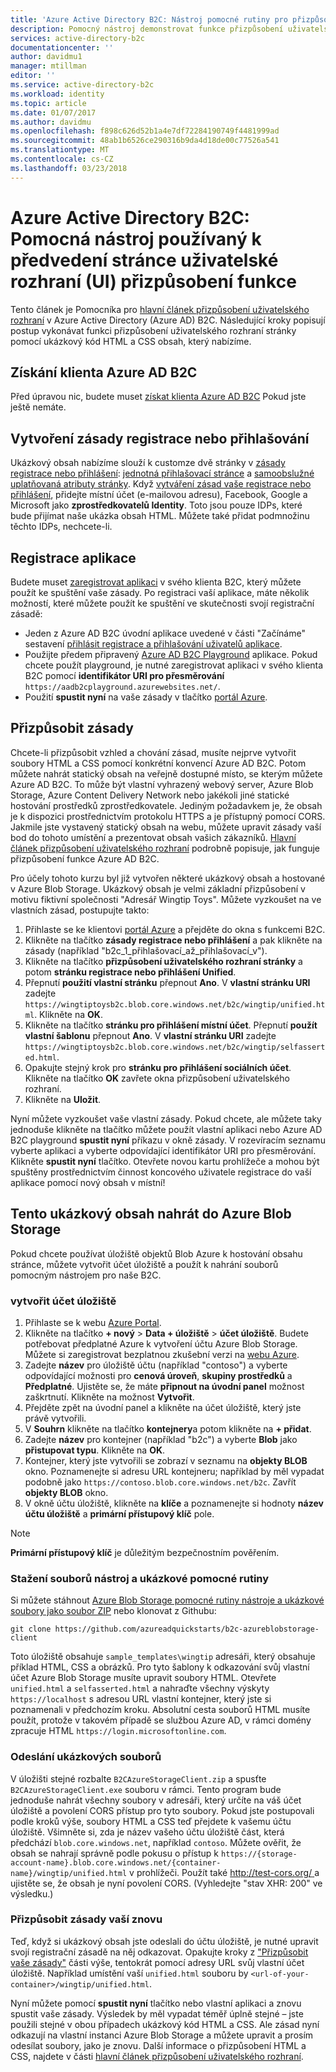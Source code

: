 ```yaml
---
title: 'Azure Active Directory B2C: Nástroj pomocné rutiny pro přizpůsobení uživatelského rozhraní stránky | Microsoft Docs'
description: Pomocný nástroj demonstrovat funkce přizpůsobení uživatelského rozhraní stránky v Azure Active Directory B2C
services: active-directory-b2c
documentationcenter: ''
author: davidmu1
manager: mtillman
editor: ''
ms.service: active-directory-b2c
ms.workload: identity
ms.topic: article
ms.date: 01/07/2017
ms.author: davidmu
ms.openlocfilehash: f898c626d52b1a4e7df72284190749f4481999ad
ms.sourcegitcommit: 48ab1b6526ce290316b9da4d18de00c77526a541
ms.translationtype: MT
ms.contentlocale: cs-CZ
ms.lasthandoff: 03/23/2018
---
```

# <a name="azure-active-directory-b2c-a-helper-tool-used-to-demonstrate-the-page-user-interface-ui-customization-feature"></a>Azure Active Directory B2C: Pomocná nástroj používaný k předvedení stránce uživatelské rozhraní (UI) přizpůsobení funkce
Tento článek je Pomocníka pro [hlavní článek přizpůsobení uživatelského rozhraní](active-directory-b2c-reference-ui-customization.md) v Azure Active Directory (Azure AD) B2C. Následující kroky popisují postup vykonávat funkci přizpůsobení uživatelského rozhraní stránky pomocí ukázkový kód HTML a CSS obsah, který nabízíme.

## <a name="get-an-azure-ad-b2c-tenant"></a>Získání klienta Azure AD B2C
Před úpravou nic, budete muset [získat klienta Azure AD B2C](active-directory-b2c-get-started.md) Pokud jste ještě nemáte.

## <a name="create-a-sign-up-or-sign-in-policy"></a>Vytvoření zásady registrace nebo přihlašování
Ukázkový obsah nabízíme slouží k customze dvě stránky v [zásady registrace nebo přihlášení](active-directory-b2c-reference-policies.md): [jednotná přihlašovací stránce](active-directory-b2c-reference-ui-customization.md) a [samoobslužné uplatňovaná atributy stránky](active-directory-b2c-reference-ui-customization.md). Když [vytváření zásad vaše registrace nebo přihlášení](active-directory-b2c-reference-policies.md#create-a-sign-up-or-sign-in-policy), přidejte místní účet (e-mailovou adresu), Facebook, Google a Microsoft jako **zprostředkovatelů Identity**. Toto jsou pouze IDPs, které bude přijímat naše ukázka obsah HTML.  Můžete také přidat podmnožinu těchto IDPs, nechcete-li.

## <a name="register-an-application"></a>Registrace aplikace
Budete muset [zaregistrovat aplikaci](active-directory-b2c-app-registration.md) v svého klienta B2C, který můžete použít ke spuštění vaše zásady. Po registraci vaší aplikace, máte několik možností, které můžete použít ke spuštění ve skutečnosti svojí registrační zásadě:

* Jeden z Azure AD B2C úvodní aplikace uvedené v části "Začínáme" sestavení [přihlásit registrace a přihlašování uživatelů aplikace](active-directory-b2c-overview.md#get-started).
* Použijte předem připravený [Azure AD B2C Playground](https://aadb2cplayground.azurewebsites.net) aplikace. Pokud chcete použít playground, je nutné zaregistrovat aplikaci v svého klienta B2C pomocí **identifikátor URI pro přesměrování** `https://aadb2cplayground.azurewebsites.net/`.
* Použití **spustit nyní** na vaše zásady v tlačítko [portál Azure](https://portal.azure.com/).

## <a name="customize-your-policy"></a>Přizpůsobit zásady
Chcete-li přizpůsobit vzhled a chování zásad, musíte nejprve vytvořit soubory HTML a CSS pomocí konkrétní konvencí Azure AD B2C. Potom můžete nahrát statický obsah na veřejně dostupné místo, se kterým můžete Azure AD B2C. To může být vlastní vyhrazený webový server, Azure Blob Storage, Azure Content Delivery Network nebo jakékoli jiné statické hostování prostředků zprostředkovatele. Jediným požadavkem je, že obsah je k dispozici prostřednictvím protokolu HTTPS a je přístupný pomocí CORS. Jakmile jste vystavený statický obsah na webu, můžete upravit zásady vaší bod do tohoto umístění a prezentovat obsah vašich zákazníků. [Hlavní článek přizpůsobení uživatelského rozhraní](active-directory-b2c-reference-ui-customization.md) podrobně popisuje, jak funguje přizpůsobení funkce Azure AD B2C.

Pro účely tohoto kurzu byl již vytvořen některé ukázkový obsah a hostované v Azure Blob Storage. Ukázkový obsah je velmi základní přizpůsobení v motivu fiktivní společnosti "Adresář Wingtip Toys". Můžete vyzkoušet na ve vlastních zásad, postupujte takto:

1. Přihlaste se ke klientovi [portál Azure](https://portal.azure.com/) a přejděte do okna s funkcemi B2C.
2. Klikněte na tlačítko **zásady registrace nebo přihlášení** a pak klikněte na zásady (například "b2c\_1\_přihlašovací\_až\_přihlašovací\_v").
3. Klikněte na tlačítko **přizpůsobení uživatelského rozhraní stránky** a potom **stránku registrace nebo přihlášení Unified**.
4. Přepnutí **použití vlastní stránku** přepnout **Ano**. V **vlastní stránku URI** zadejte `https://wingtiptoysb2c.blob.core.windows.net/b2c/wingtip/unified.html`. Klikněte na **OK**.
5. Klikněte na tlačítko **stránku pro přihlášení místní účet**. Přepnutí **použít vlastní šablonu** přepnout **Ano**. V **vlastní stránku URI** zadejte `https://wingtiptoysb2c.blob.core.windows.net/b2c/wingtip/selfasserted.html`.
6. Opakujte stejný krok pro **stránku pro přihlášení sociálních účet**.
   Klikněte na tlačítko **OK** zavřete okna přizpůsobení uživatelského rozhraní.
7. Klikněte na **Uložit**.

Nyní můžete vyzkoušet vaše vlastní zásady. Pokud chcete, ale můžete taky jednoduše klikněte na tlačítko můžete použít vlastní aplikaci nebo Azure AD B2C playground **spustit nyní** příkazu v okně zásady. V rozevíracím seznamu vyberte aplikaci a vyberte odpovídající identifikátor URI pro přesměrování. Klikněte **spustit nyní** tlačítko. Otevřete novou kartu prohlížeče a mohou být spuštěny prostřednictvím činnost koncového uživatele registrace do vaší aplikace pomocí nový obsah v místní!

## <a name="upload-the-sample-content-to-azure-blob-storage"></a>Tento ukázkový obsah nahrát do Azure Blob Storage
Pokud chcete používat úložiště objektů Blob Azure k hostování obsahu stránce, můžete vytvořit účet úložiště a použít k nahrání souborů pomocným nástrojem pro naše B2C.

### <a name="create-a-storage-account"></a>vytvořit účet úložiště
1. Přihlaste se k webu [Azure Portal](https://portal.azure.com/).
2. Klikněte na tlačítko **+ nový** > **Data + úložiště** > **účet úložiště**. Budete potřebovat předplatné Azure k vytvoření účtu Azure Blob Storage. Můžete si zaregistrovat bezplatnou zkušební verzi na [webu Azure](https://azure.microsoft.com/pricing/free-trial/).
3. Zadejte **název** pro úložiště účtu (například "contoso") a vyberte odpovídající možnosti pro **cenová úroveň**, **skupiny prostředků** a  **Předplatné**. Ujistěte se, že máte **připnout na úvodní panel** možnost zaškrtnutí. Klikněte na možnost **Vytvořit**.
4. Přejděte zpět na úvodní panel a klikněte na účet úložiště, který jste právě vytvořili.
5. V **Souhrn** klikněte na tlačítko **kontejnery**a potom klikněte na **+ přidat**.
6. Zadejte **název** pro kontejner (například "b2c") a vyberte **Blob** jako **přistupovat typu**. Klikněte na **OK**.
7. Kontejner, který jste vytvořili se zobrazí v seznamu na **objekty BLOB** okno. Poznamenejte si adresu URL kontejneru; například by měl vypadat podobně jako `https://contoso.blob.core.windows.net/b2c`. Zavřít **objekty BLOB** okno.
8. V okně účtu úložiště, klikněte na **klíče** a poznamenejte si hodnoty **název účtu úložiště** a **primární přístupový klíč** pole.

> [!NOTE]
> **Primární přístupový klíč** je důležitým bezpečnostním pověřením.
> 
> 

### <a name="download-the-helper-tool-and-sample-files"></a>Stažení souborů nástroj a ukázkové pomocné rutiny
Si můžete stáhnout [Azure Blob Storage pomocné rutiny nástroje a ukázkové soubory jako soubor ZIP](https://github.com/azureadquickstarts/b2c-azureblobstorage-client/archive/master.zip) nebo klonovat z Githubu:

```
git clone https://github.com/azureadquickstarts/b2c-azureblobstorage-client
```

Toto úložiště obsahuje `sample_templates\wingtip` adresáři, který obsahuje příklad HTML, CSS a obrázků. Pro tyto šablony k odkazování svůj vlastní účet Azure Blob Storage musíte upravit soubory HTML. Otevřete `unified.html` a `selfasserted.html` a nahraďte všechny výskyty `https://localhost` s adresou URL vlastní kontejner, který jste si poznamenali v předchozím kroku. Absolutní cesta souborů HTML musíte použít, protože v takovém případě se službou Azure AD, v rámci domény zpracuje HTML `https://login.microsoftonline.com`.

### <a name="upload-the-sample-files"></a>Odeslání ukázkových souborů
V úložišti stejné rozbalte `B2CAzureStorageClient.zip` a spusťte `B2CAzureStorageClient.exe` souboru v rámci. Tento program bude jednoduše nahrát všechny soubory v adresáři, který určíte na váš účet úložiště a povolení CORS přístup pro tyto soubory. Pokud jste postupovali podle kroků výše, soubory HTML a CSS teď přejdete k vašemu účtu úložiště. Všimněte si, zda je název vašeho účtu úložiště část, která předchází `blob.core.windows.net`, například `contoso`. Můžete ověřit, že obsah se nahrají správně podle pokusu o přístup k `https://{storage-account-name}.blob.core.windows.net/{container-name}/wingtip/unified.html` v prohlížeči. Použít také [ http://test-cors.org/ ](http://test-cors.org/) a ujistěte se, že obsah je nyní povolení CORS. (Vyhledejte "stav XHR: 200" ve výsledku.)

### <a name="customize-your-policy-again"></a>Přizpůsobit zásady vaší znovu
Teď, když si ukázkový obsah jste odeslali do účtu úložiště, je nutné upravit svojí registrační zásadě na něj odkazovat. Opakujte kroky z ["Přizpůsobit vaše zásady"](#customize-your-policy) části výše, tentokrát pomocí adresy URL svůj vlastní účet úložiště. Například umístění vaší `unified.html` souboru by `<url-of-your-container>/wingtip/unified.html`.

Nyní můžete pomocí **spustit nyní** tlačítko nebo vlastní aplikaci a znovu spustit vaše zásady. Výsledek by měl vypadat téměř úplně stejné – jste použili stejné v obou případech ukázkový kód HTML a CSS. Ale zásad nyní odkazují na vlastní instanci Azure Blob Storage a můžete upravit a prosím odesílat soubory, jako je znovu. Další informace o přizpůsobení HTML a CSS, najdete v části [hlavní článek přizpůsobení uživatelského rozhraní](active-directory-b2c-reference-ui-customization.md).

